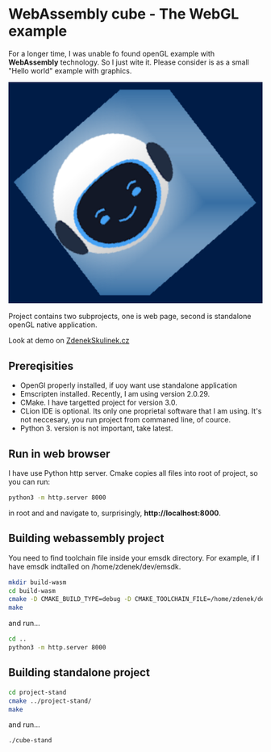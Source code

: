 WebAssembly cube - The WebGL example
====================================

For a longer time, I was unable fo found openGL example with **WebAssembly** technology. So I just wite it.
Please consider is as a small "Hello world" example with graphics.

![Cube example](cube_md.png)

Project contains two subprojects, one is web page, second is standalone openGL native application.

Look at demo on [ZdenekSkulinek.cz](http://test.zdenekskulinek.cz/example)

Prereqisities
-------------

- OpenGl properly installed, if uoy want use standalone application
- Emscripten installed. Recently, I am using version 2.0.29.
- CMake. I have targetted project for version 3.0.
- CLion IDE is optional. Its only one proprietal software that I am using. It's not neccesary, you run project from commaned line, of cource.
- Python 3. version is not important, take latest.

Run in web browser
------------------

I have use Python http server. Cmake copies all files into root of project, so you can run:

```bash
python3 -m http.server 8000
```

in root and and navigate to, surprisingly, **http://localhost:8000**.

Building webassembly project
----------------------------

You need to find toolchain file inside your emsdk directory. For example, if I have emsdk indtalled on /home/zdenek/dev/emsdk.
```bash
mkdir build-wasm
cd build-wasm
cmake -D CMAKE_BUILD_TYPE=debug -D CMAKE_TOOLCHAIN_FILE=/home/zdenek/dev/emsdk/upstream/emscripten/cmake/Modules/Platform/Emscripten.cmake ../project-wasm/
make
```

and run...

```bash
cd ..
python3 -m http.server 8000
```

Building standalone project
---------------------------

```bash
cd project-stand
cmake ../project-stand/
make
```

and run...

```bash
./cube-stand
```
